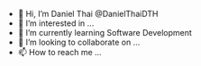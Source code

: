 - 👋 Hi, I’m Daniel Thai @DanielThaiDTH
- 👀 I’m interested in ...
- 🌱 I’m currently learning Software Development
- 💞️ I’m looking to collaborate on ...
- 📫 How to reach me ...

<!---
DanielThaiDTH/DanielThaiDTH is a ✨ special ✨ repository because its `README.md` (this file) appears on your GitHub profile.
You can click the Preview link to take a look at your changes.
--->
